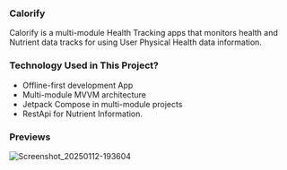 ### Calorify
Calorify is a multi-module Health Tracking apps that monitors health and Nutrient data tracks for using User Physical Health data information.
 
### Technology Used in This Project?
- Offline-first development App
- Multi-module MVVM architecture
- Jetpack Compose in multi-module projects
- RestApi for Nutrient Information.

### Previews

![Screenshot_20250112-193604](https://github.com/user-attachments/assets/48b6ee1e-c235-4945-bb51-f5a87bfd0d17)



